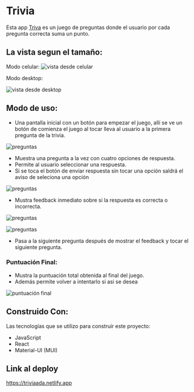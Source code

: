 # Trivia

Esta app [Triva](https://triviaada.netlify.app) es un juego de preguntas donde el usuario por cada pregunta correcta suma un punto.

## La vista segun el tamaño:

Modo celular:
![vista desde celular](./src/assets/readm1.PNG)

Modo desktop:

![vista desde desktop](./src/assets/readm2.PNG)

## Modo de uso:

- Una pantalla inicial con un botón para empezar el juego, allí se ve un botón de comienza el juego al tocar lleva al usuario a la primera pregunta de la trivia.

![preguntas](./src/assets/readm3.PNG)

- Muestra una pregunta a la vez con cuatro opciones de respuesta.
- Permite al usuario seleccionar una respuesta.
- Si se toca el botón de enviar respuesta sin tocar una opción saldrá el aviso de seleciona una opción

![preguntas](./src/assets/readm4.PNG)

- Mustra feedback inmediato sobre si la respuesta es correcta o incorrecta.

![preguntas](./src/assets/readm5.PNG)

![preguntas](./src/assets/readm6.PNG)

- Pasa a la siguiente pregunta después de mostrar el feedback y tocar el siguiente pregunta.

### Puntuación Final:

- Mustra la puntuación total obtenida al final del juego.
- Además permite volver a intentarlo si asi se desea

![puntuación final](./src/assets/readm7.PNG)

## Construido Con:

Las tecnologías que se utilizo para construir este proyecto:

- JavaScript
- React
- Material-UI (MUI)

## Link al deploy

https://triviaada.netlify.app

